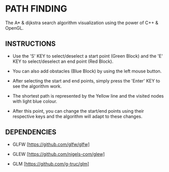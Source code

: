 # PATH FINDING

The A* & dijkstra search algorithm visualization using the power of C++ & OpenGL.

## INSTRUCTIONS

* Use the 'S' KEY to select/deselect a start point (Green Block) and the 'E' KEY to select/deselect an end point (Red Block).

* You can also add obstacles (Blue Block) by using the left mouse button.

* After selecting the start and end points, simply press the 'Enter' KEY to see the algorithm work.

* The shortest path is represented by the Yellow line and the visited nodes with light blue colour.

* After this point, you can change the start/end points using their respective keys and the algorithm will adapt to these changes.

## DEPENDENCIES

* GLFW [https://github.com/glfw/glfw]

* GLEW [https://github.com/nigels-com/glew]

* GLM [https://github.com/g-truc/glm]

